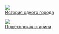 ![](/books/prose_rus_classic/Михаил%20Евграфович%20Салтыков-Щедрин/История%20одного%20города.jpg)  
[История одного города](/books/prose_rus_classic/Михаил%20Евграфович%20Салтыков-Щедрин/История%20одного%20города)

![](/books/prose_rus_classic/Михаил%20Евграфович%20Салтыков-Щедрин/Пошехонская%20старина.jpg)  
[Пошехонская старина](/books/prose_rus_classic/Михаил%20Евграфович%20Салтыков-Щедрин/Пошехонская%20старина)
